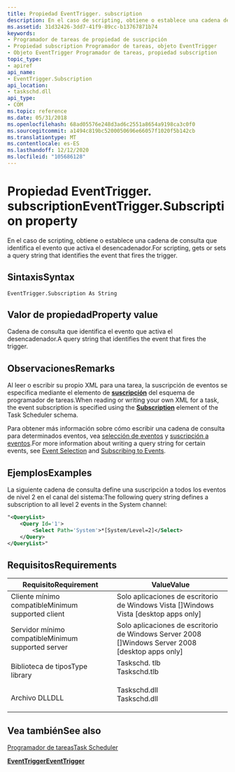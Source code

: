 ```yaml
---
title: Propiedad EventTrigger. subscription
description: En el caso de scripting, obtiene o establece una cadena de consulta que identifica el evento que activa el desencadenador.
ms.assetid: 31d32426-3dd7-41f9-89cc-b13767871b74
keywords:
- Programador de tareas de propiedad de suscripción
- Propiedad subscription Programador de tareas, objeto EventTrigger
- Objeto EventTrigger Programador de tareas, propiedad subscription
topic_type:
- apiref
api_name:
- EventTrigger.Subscription
api_location:
- taskschd.dll
api_type:
- COM
ms.topic: reference
ms.date: 05/31/2018
ms.openlocfilehash: 68ad05576e248d3ad6c2551a8654a9198ca3c0f0
ms.sourcegitcommit: a1494c819bc5200050696e66057f1020f5b142cb
ms.translationtype: MT
ms.contentlocale: es-ES
ms.lasthandoff: 12/12/2020
ms.locfileid: "105686128"
---
```

# <a name="eventtriggersubscription-property"></a><span data-ttu-id="4fb84-106">Propiedad EventTrigger. subscription</span><span class="sxs-lookup"><span data-stu-id="4fb84-106">EventTrigger.Subscription property</span></span>

<span data-ttu-id="4fb84-107">En el caso de scripting, obtiene o establece una cadena de consulta que identifica el evento que activa el desencadenador.</span><span class="sxs-lookup"><span data-stu-id="4fb84-107">For scripting, gets or sets a query string that identifies the event that fires the trigger.</span></span>

## <a name="syntax"></a><span data-ttu-id="4fb84-108">Sintaxis</span><span class="sxs-lookup"><span data-stu-id="4fb84-108">Syntax</span></span>


```VB
EventTrigger.Subscription As String
```



## <a name="property-value"></a><span data-ttu-id="4fb84-109">Valor de propiedad</span><span class="sxs-lookup"><span data-stu-id="4fb84-109">Property value</span></span>

<span data-ttu-id="4fb84-110">Cadena de consulta que identifica el evento que activa el desencadenador.</span><span class="sxs-lookup"><span data-stu-id="4fb84-110">A query string that identifies the event that fires the trigger.</span></span>

## <a name="remarks"></a><span data-ttu-id="4fb84-111">Observaciones</span><span class="sxs-lookup"><span data-stu-id="4fb84-111">Remarks</span></span>

<span data-ttu-id="4fb84-112">Al leer o escribir su propio XML para una tarea, la suscripción de eventos se especifica mediante el elemento de [**suscripción**](taskschedulerschema-subscription-eventtriggertype-element.md) del esquema de programador de tareas.</span><span class="sxs-lookup"><span data-stu-id="4fb84-112">When reading or writing your own XML for a task, the event subscription is specified using the [**Subscription**](taskschedulerschema-subscription-eventtriggertype-element.md) element of the Task Scheduler schema.</span></span>

<span data-ttu-id="4fb84-113">Para obtener más información sobre cómo escribir una cadena de consulta para determinados eventos, vea [selección de eventos](/previous-versions//aa385231(v=vs.85)) y [suscripción a eventos](../wes/subscribing-to-events.md).</span><span class="sxs-lookup"><span data-stu-id="4fb84-113">For more information about writing a query string for certain events, see [Event Selection](/previous-versions//aa385231(v=vs.85)) and [Subscribing to Events](../wes/subscribing-to-events.md).</span></span>

## <a name="examples"></a><span data-ttu-id="4fb84-114">Ejemplos</span><span class="sxs-lookup"><span data-stu-id="4fb84-114">Examples</span></span>

<span data-ttu-id="4fb84-115">La siguiente cadena de consulta define una suscripción a todos los eventos de nivel 2 en el canal del sistema:</span><span class="sxs-lookup"><span data-stu-id="4fb84-115">The following query string defines a subscription to all level 2 events in the System channel:</span></span>


```XML
"<QueryList>
    <Query Id='1'>
        <Select Path='System'>*[System/Level=2]</Select>
    </Query>
</QueryList>" 
```



## <a name="requirements"></a><span data-ttu-id="4fb84-116">Requisitos</span><span class="sxs-lookup"><span data-stu-id="4fb84-116">Requirements</span></span>



| <span data-ttu-id="4fb84-117">Requisito</span><span class="sxs-lookup"><span data-stu-id="4fb84-117">Requirement</span></span> | <span data-ttu-id="4fb84-118">Value</span><span class="sxs-lookup"><span data-stu-id="4fb84-118">Value</span></span> |
|-------------------------------------|-----------------------------------------------------------------------------------------|
| <span data-ttu-id="4fb84-119">Cliente mínimo compatible</span><span class="sxs-lookup"><span data-stu-id="4fb84-119">Minimum supported client</span></span><br/> | <span data-ttu-id="4fb84-120">Solo aplicaciones de escritorio de Windows Vista \[\]</span><span class="sxs-lookup"><span data-stu-id="4fb84-120">Windows Vista \[desktop apps only\]</span></span><br/>                                          |
| <span data-ttu-id="4fb84-121">Servidor mínimo compatible</span><span class="sxs-lookup"><span data-stu-id="4fb84-121">Minimum supported server</span></span><br/> | <span data-ttu-id="4fb84-122">Solo aplicaciones de escritorio de Windows Server 2008 \[\]</span><span class="sxs-lookup"><span data-stu-id="4fb84-122">Windows Server 2008 \[desktop apps only\]</span></span><br/>                                    |
| <span data-ttu-id="4fb84-123">Biblioteca de tipos</span><span class="sxs-lookup"><span data-stu-id="4fb84-123">Type library</span></span><br/>             | <dl> <span data-ttu-id="4fb84-124"><dt>Taskschd. tlb</dt></span><span class="sxs-lookup"><span data-stu-id="4fb84-124"><dt>Taskschd.tlb</dt></span></span> </dl> |
| <span data-ttu-id="4fb84-125">Archivo DLL</span><span class="sxs-lookup"><span data-stu-id="4fb84-125">DLL</span></span><br/>                      | <dl> <span data-ttu-id="4fb84-126"><dt>Taskschd.dll</dt></span><span class="sxs-lookup"><span data-stu-id="4fb84-126"><dt>Taskschd.dll</dt></span></span> </dl> |



## <a name="see-also"></a><span data-ttu-id="4fb84-127">Vea también</span><span class="sxs-lookup"><span data-stu-id="4fb84-127">See also</span></span>

<dl> <dt>

[<span data-ttu-id="4fb84-128">Programador de tareas</span><span class="sxs-lookup"><span data-stu-id="4fb84-128">Task Scheduler</span></span>](task-scheduler-start-page.md)
</dt> <dt>

[<span data-ttu-id="4fb84-129">**EventTrigger**</span><span class="sxs-lookup"><span data-stu-id="4fb84-129">**EventTrigger**</span></span>](eventtrigger.md)
</dt> </dl>

 

